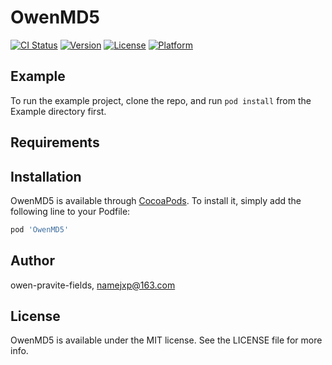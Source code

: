 # OwenMD5

[![CI Status](https://img.shields.io/travis/owen-pravite-fields/OwenMD5.svg?style=flat)](https://travis-ci.org/owen-pravite-fields/OwenMD5)
[![Version](https://img.shields.io/cocoapods/v/OwenMD5.svg?style=flat)](https://cocoapods.org/pods/OwenMD5)
[![License](https://img.shields.io/cocoapods/l/OwenMD5.svg?style=flat)](https://cocoapods.org/pods/OwenMD5)
[![Platform](https://img.shields.io/cocoapods/p/OwenMD5.svg?style=flat)](https://cocoapods.org/pods/OwenMD5)

## Example

To run the example project, clone the repo, and run `pod install` from the Example directory first.

## Requirements

## Installation

OwenMD5 is available through [CocoaPods](https://cocoapods.org). To install
it, simply add the following line to your Podfile:

```ruby
pod 'OwenMD5'
```

## Author

owen-pravite-fields, namejxp@163.com

## License

OwenMD5 is available under the MIT license. See the LICENSE file for more info.

